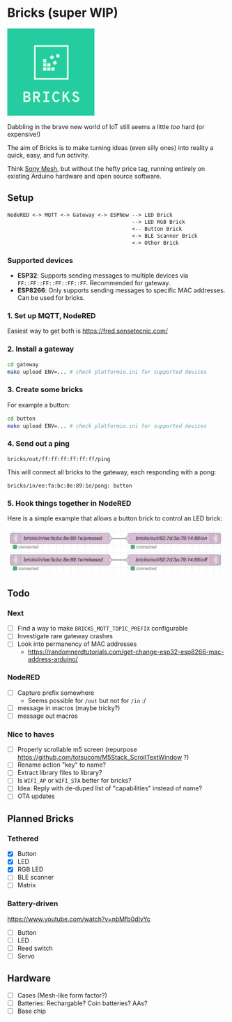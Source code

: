 # Bricks (super WIP)
<img src=logo.png width=200>

Dabbling in the brave new world of IoT still seems a little _too_ hard (or expensive!)

The aim of Bricks is to make turning ideas (even silly ones) into
reality a quick, easy, and fun activity.

Think [Sony Mesh](https://meshprj.com/), but without the hefty price tag,
running entirely on existing Arduino hardware and open source software.

## Setup

```
NodeRED <-> MQTT <-> Gateway <-> ESPNow --> LED Brick
                                        --> LED RGB Brick
                                        <-- Button Brick
                                        <-> BLE Scanner Brick
                                        <-> Other Brick
```


### Supported devices

- **ESP32**: Supports sending messages to multiple devices via `FF::FF::FF::FF::FF::FF`. Recommended for gateway.
- **ESP8266**: Only supports sending messages to specific MAC addresses. Can be used for bricks.

### 1. Set up MQTT, NodeRED

Easiest way to get both is https://fred.sensetecnic.com/


### 2. Install a gateway

```bash
cd gateway
make upload ENV=... # check platformio.ini for supported devices
```

### 3. Create some bricks

For example a button:

```bash
cd button
make upload ENV=... # check platformio.ini for supported devices
```

### 4. Send out a ping

```mqtt
bricks/out/ff:ff:ff:ff:ff:ff/ping
```

This will connect all bricks to the gateway, each responding with a pong:

```
bricks/in/ee:fa:bc:8e:89:1e/pong: button
```

### 5. Hook things together in NodeRED

Here is a simple example that allows a button brick to control an LED
brick:

<img src=example.png width=500>


## Todo

### Next
- [ ] Find a way to make `BRICKS_MQTT_TOPIC_PREFIX` configurable
- [ ] Investigate rare gateway crashes
- [ ] Look into permanency of MAC addresses
  - https://randomnerdtutorials.com/get-change-esp32-esp8266-mac-address-arduino/

### NodeRED
- [ ] Capture prefix somewhere
  - Seems possible for `/out` but not for `/in` :/
- [ ] message in macros (maybe tricky?)
- [ ] message out macros

### Nice to haves
- [ ] Properly scrollable m5 screen (repurpose https://github.com/totsucom/M5Stack_ScrollTextWindow ?)
- [ ] Rename action "key" to name?
- [ ] Extract library files to library?
- [ ] Is `WIFI_AP` or `WIFI_STA` better for bricks?
- [ ] Idea: Reply with de-duped list of "capabilities" instead of name?
- [ ] OTA updates

## Planned Bricks

### Tethered
- [x] Button
- [x] LED
- [x] RGB LED
- [ ] BLE scanner
- [ ] Matrix

### Battery-driven
https://www.youtube.com/watch?v=nbMfb0dIvYc

- [ ] Button
- [ ] LED
- [ ] Reed switch
- [ ] Servo

## Hardware

- [ ] Cases (Mesh-like form factor?)
- [ ] Batteries: Rechargable? Coin batteries? AAs?
- [ ] Base chip
